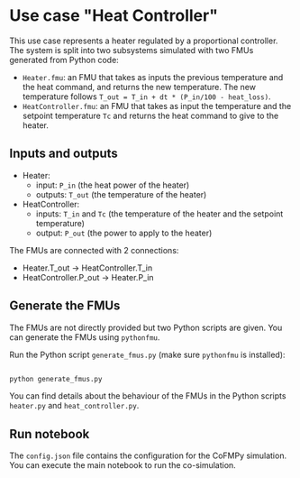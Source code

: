 # Use case "Heat Controller"

This use case represents a heater regulated by a proportional controller. The system is
split into two subsystems simulated with two FMUs generated from Python code:

- `Heater.fmu`: an FMU that takes as inputs the previous temperature and the heat
  command, and returns the new temperature. The new temperature follows
  `T_out = T_in + dt * (P_in/100 - heat_loss)`.
- `HeatController.fmu`: an FMU that takes as input the temperature and the setpoint
  temperature `Tc` and returns the heat command to give to the heater.

## Inputs and outputs

- Heater:
  - input: `P_in` (the heat power of the heater)
  - outputs: `T_out` (the temperature of the heater)
- HeatController:
  - inputs: `T_in` and `Tc` (the temperature of the heater and the setpoint temperature)
  - output: `P_out` (the power to apply to the heater)

The FMUs are connected with 2 connections:

- Heater.T_out -> HeatController.T_in
- HeatController.P_out -> Heater.P_in

## Generate the FMUs

The FMUs are not directly provided but two Python scripts are given. You can generate
the FMUs using `pythonfmu`.

Run the Python script `generate_fmus.py` (make sure `pythonfmu` is installed):

```bash

python generate_fmus.py
```

You can find details about the behaviour of the FMUs in the Python scripts `heater.py`
and `heat_controller.py`.

## Run notebook

The `config.json` file contains the configuration for the CoFMPy simulation. You can
execute the main notebook to run the co-simulation.
